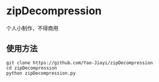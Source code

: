 # zipDecompression
个人小制作，不得商用

## 使用方法
```
git clone https://github.com/Yao-Jiayi/zipDecompression
cd zipDecompression
python zipDecompression.py
```
